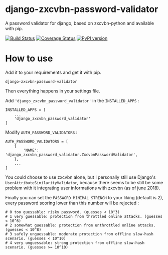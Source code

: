 # django-zxcvbn-password-validator

A password validator for django, based on zxcvbn-python and available with pip.

[![Build Status](https://travis-ci.org/Pierre-Sassoulas/django-zxcvbn-password-validator.svg?branch=master)](https://travis-ci.org/Pierre-Sassoulas/django-zxcvbn-password-validator)
[![Coverage Status](https://coveralls.io/repos/github/Pierre-Sassoulas/django-zxcvbn-password-validator/badge.svg?branch=master)](https://coveralls.io/github/Pierre-Sassoulas/django-zxcvbn-password-validator?branch=master)
[![PyPI version](https://badge.fury.io/py/django-zxcvbn-password-validator.svg)](https://badge.fury.io/py/django-zxcvbn-password-validator)

# How to use

Add it to your requirements and get it with pip.

	django-zxcvbn-password-validator

Then everything happens in your settings file.

Add `'django_zxcvbn_password_validator'` in the `INSTALLED_APPS` :

	INSTALLED_APPS = [
		...
		'django_zxcvbn_password_validator'
	]

Modify `AUTH_PASSWORD_VALIDATORS` :

	AUTH_PASSWORD_VALIDATORS = [
		{
			'NAME': 'django_zxcvbn_password_validator.ZxcvbnPasswordValidator',
		},
		...
	]

You could choose to use zxcvbn alone, but I personally still use Django's `UserAttributeSimilarityValidator`,
because there seems to be still be some problem with it integrating user informations with zxcvbn (as of june 2018).

Finally you can set the `PASSWORD_MINIMAL_STRENGH` to your liking (default is 2),
every password scoring lower than this number will be rejected :

	# 0 too guessable: risky password. (guesses < 10^3)
	# 1 very guessable: protection from throttled online attacks. (guesses < 10^6)
	# 2 somewhat guessable: protection from unthrottled online attacks. (guesses < 10^8)
	# 3 safely unguessable: moderate protection from offline slow-hash scenario. (guesses < 10^10)
	# 4 very unguessable: strong protection from offline slow-hash scenario. (guesses >= 10^10)
